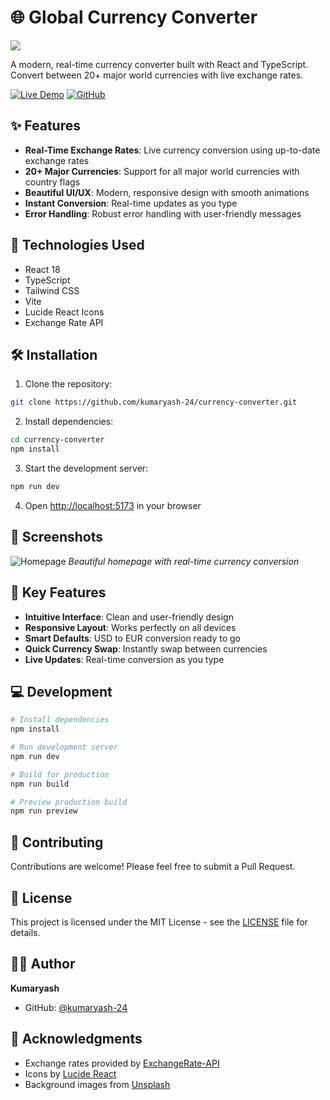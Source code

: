 # 🌐 Global Currency Converter

<div align = center;">
    <img src="https://media2.giphy.com/media/v1.Y2lkPTc5MGI3NjExamw5OXV4azZrdDMzZmRlNXVqbDgyb3h1MDV4eTE3dDZ6ejhiMjcwMiZlcD12MV9pbnRlcm5hbF9naWZfYnlfaWQmY3Q9Zw/26ybx4sx4HE0qQgSI/giphy.gif"
</div>


A modern, real-time currency converter built with React and TypeScript. Convert between 20+ major world currencies with live exchange rates.

[![Live Demo](https://img.shields.io/badge/Live%20Demo-Visit%20Site-blue?style=for-the-badge)](https://stellar-empanada-9ce859.netlify.app)
[![GitHub](https://img.shields.io/badge/GitHub-Repository-black?style=for-the-badge&logo=github)](https://github.com/kumaryash-24)

## ✨ Features

- **Real-Time Exchange Rates**: Live currency conversion using up-to-date exchange rates
- **20+ Major Currencies**: Support for all major world currencies with country flags
- **Beautiful UI/UX**: Modern, responsive design with smooth animations
- **Instant Conversion**: Real-time updates as you type
- **Error Handling**: Robust error handling with user-friendly messages

## 🚀 Technologies Used

- React 18
- TypeScript
- Tailwind CSS
- Vite
- Lucide React Icons
- Exchange Rate API

## 🛠️ Installation

1. Clone the repository:
```bash
git clone https://github.com/kumaryash-24/currency-converter.git
```

2. Install dependencies:
```bash
cd currency-converter
npm install
```

3. Start the development server:
```bash
npm run dev
```

4. Open [http://localhost:5173](http://localhost:5173) in your browser

## 📸 Screenshots

![Homepage](https://images.unsplash.com/photo-1567427017947-545c5f8d16ad?auto=format&fit=crop&q=80&w=2940)
*Beautiful homepage with real-time currency conversion*

## 🌟 Key Features

- **Intuitive Interface**: Clean and user-friendly design
- **Responsive Layout**: Works perfectly on all devices
- **Smart Defaults**: USD to EUR conversion ready to go
- **Quick Currency Swap**: Instantly swap between currencies
- **Live Updates**: Real-time conversion as you type

## 💻 Development

```bash
# Install dependencies
npm install

# Run development server
npm run dev

# Build for production
npm run build

# Preview production build
npm run preview
```

## 🤝 Contributing

Contributions are welcome! Please feel free to submit a Pull Request.

## 📝 License

This project is licensed under the MIT License - see the [LICENSE](LICENSE) file for details.

## 👨‍💻 Author

**Kumaryash**
- GitHub: [@kumaryash-24](https://github.com/kumaryash-24)

## 🙏 Acknowledgments

- Exchange rates provided by [ExchangeRate-API](https://www.exchangerate-api.com/)
- Icons by [Lucide React](https://lucide.dev)
- Background images from [Unsplash](https://unsplash.com)
